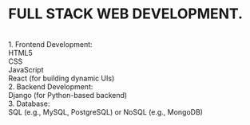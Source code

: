 # FULL STACK WEB DEVELOPMENT.
<br>1. Frontend Development:
<br>HTML5
<br>CSS
<br>JavaScript
<br>React (for building dynamic UIs)
<br>2. Backend Development:
<br>Django (for Python-based backend)
<br>3. Database:
<br>SQL (e.g., MySQL, PostgreSQL) or NoSQL (e.g., MongoDB)


